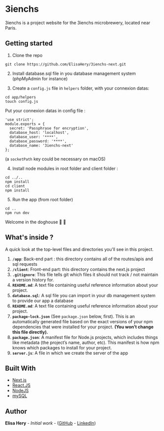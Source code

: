 # 3ienchs

3ienchs is a project website for the 3ienchs microbrewery, located near Paris.

## Getting started

1. Clone the repo

```
git clone https://github.com/ElisaHery/3ienchs-next.git
```

2. Install database.sql file in you database management system (phpMyAdmin for instance)

3. Create a `config.js` file in `helpers` folder, with your connexion datas:

```
cd app/helpers
touch config.js
```

Put your connexion datas in config file :

```
'use strict';
module.exports = {
  secret: 'Passphrase for encryption',
  database_host: 'localhost',
  database_user: '****',
  database_password: '****',
  database_name: '3ienchs-next'
};

```

(a `socketPath` key could be necessary on macOS)

4. Install node modules in root folder and client folder :

```
cd ../..
npm install
cd client
npm install
```

5. Run the app (from root folder)

```
cd ..
npm run dev
```

Welcome in the doghouse :metal: :beers:

## What's inside ?

A quick look at the top-level files and directories you'll see in this project.

1.  **`/app`**: Back-end part : this directory contains all of the routes/apis and sql requests
2.  **`/client`**: Front-end part: this directory contains the next.js project
3.  **`.gitignore`**: This file tells git which files it should not track / not maintain a version history for.
4.  **`README.md`**: A text file containing useful reference information about your project.
5.  **`database.sql`**: A sql file you can import in your db management system to provide our app a database
6.  **`README.md`**: A text file containing useful reference information about your project.
7.  **`package-lock.json`** (See `package.json` below, first). This is an automatically generated file based on the exact versions of your npm dependencies that were installed for your project. **(You won’t change this file directly).**
8.  **`package.json`**: A manifest file for Node.js projects, which includes things like metadata (the project’s name, author, etc). This manifest is how npm knows which packages to install for your project.
9.  **`server.js`**: A file in which we create the server of the app

## Built With

- [Next.js](https://nextjs.org/)
- [React.JS](https://reactjs.org/ReactJS)
- [NodeJS](https://nodejs.org/en/NodeJS)
- [mySQL](https://www.mysql.com/fr/MySQL)

## Author

**Elisa Hery** - _Initial work_ - ([GitHub](https://github.com/ElisaHery) - [LinkedIn](https://www.linkedin.com/in/elisa-hery-425a58108/))
